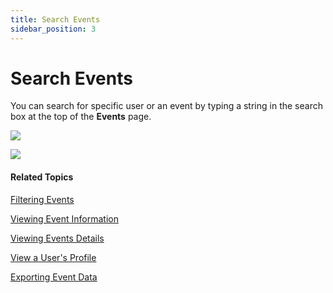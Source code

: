 ```yaml
---
title: Search Events
sidebar_position: 3
---    
```


Search Events
=============

You can search for specific user or an event by typing a string in the search box at the top of the **Events** page.

![](/images/admin/events/event_search_user.PNG)

![](/images/admin/events/event_search_event.PNG)


#### Related Topics

[Filtering Events](/docs/secure-work/events/filtering-events)

[Viewing Event Information](/docs/secure-work/events/viewing-event-information)

[Viewing Events Details](/docs/secure-work/events/viewing-events-details)

[View a User's Profile](/docs/secure-work/events/view-user-profile)

[Exporting Event Data](/docs/secure-work/events/exporting-event-data)